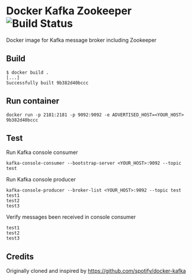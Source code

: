 Docker Kafka Zookeeper ![Build Status](https://travis-ci.org/hey-johnnypark/docker-kafka-zookeeper.svg?branch=master)
======================
Docker image for Kafka message broker including Zookeeper

Build
-----
```
$ docker build .
[...]
Successfully built 9b382d40bccc
```

Run container
-------------
```
docker run -p 2181:2181 -p 9092:9092 -e ADVERTISED_HOST=<YOUR_HOST> 9b382d40bccc
```

Test
----
Run Kafka console consumer
```
kafka-console-consumer --bootstrap-server <YOUR_HOST>:9092 --topic test
```

Run Kafka console producer
```
kafka-console-producer --broker-list <YOUR_HOST>:9092 --topic test
test1
test2
test3
```

Verify messages been received in console consumer
```
test1
test2
test3
```

Credits
-------
Originally cloned and inspired by https://github.com/spotify/docker-kafka
